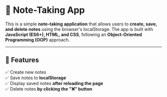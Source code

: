 # 📝 Note-Taking App

This is a simple **note-taking application** that allows users to **create, save, and delete notes** using the browser's localStorage. The app is built with **JavaScript (ES6+), HTML, and CSS**, following an **Object-Oriented Programming (OOP)** approach.

---

## 🔹 **Features**

✅ Create new notes  
✅ Save notes to **localStorage**  
✅ Display saved notes **after reloading the page**  
✅ Delete notes **by clicking the "❌" button**
